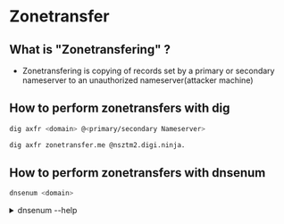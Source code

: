 # Zonetransfer

## What is "Zonetransfering" ?
- Zonetransfering is copying of records set by a primary or secondary nameserver to an unauthorized nameserver(attacker machine)

## How to perform zonetransfers with dig
```bash
dig axfr <domain> @<primary/secondary Nameserver>
```
```bash
dig axfr zonetransfer.me @nsztm2.digi.ninja.
```

## How to perform zonetransfers with dnsenum
```bash
dnsenum <domain>
```
<details>
<summary>dnsenum --help</summary>

  Usage: dnsenum [Options] <domain>
  [Options]:
  Note: If no -f tag supplied will default to /usr/share/dnsenum/dns.txt or
  the dns.txt file in the same directory as dnsenum
  GENERAL OPTIONS:
    --dnsserver   <server>
                          Use this DNS server for A, NS and MX queries.
    --enum                Shortcut option equivalent to --threads 5 -s 15 -w.
    -h, --help            Print this help message.
    --noreverse           Skip the reverse lookup operations.
    --nocolor             Disable ANSIColor output.
    --private             Show and save private ips at the end of the file domain_ips.txt.
    --subfile <file>      Write all valid subdomains to this file.
    -t, --timeout <value> The tcp and udp timeout values in seconds (default: 10s).
    --threads <value>     The number of threads that will perform different queries.
    -v, --verbose         Be verbose: show all the progress and all the error messages.
  GOOGLE SCRAPING OPTIONS:
    -p, --pages <value>   The number of google search pages to process when scraping names,
                          the default is 5 pages, the -s switch must be specified.
    -s, --scrap <value>   The maximum number of subdomains that will be scraped from Google (default 15).
  BRUTE FORCE OPTIONS:
    -f, --file <file>     Read subdomains from this file to perform brute force. (Takes priority over default dns.txt)
    -u, --update  <a|g|r|z>
                          Update the file specified with the -f switch with valid subdomains.
          a (all)         Update using all results.
          g               Update using only google scraping results.
          r               Update using only reverse lookup results.
          z               Update using only zonetransfer results.
    -r, --recursion       Recursion on subdomains, brute force all discovered subdomains that have an NS record.
  WHOIS NETRANGE OPTIONS:
    -d, --delay <value>   The maximum value of seconds to wait between whois queries, the value is defined randomly, default: 3s.
    -w, --whois           Perform the whois queries on c class network ranges.
                          **Warning**: this can generate very large netranges and it will take lot of time to perform reverse lookups.
  REVERSE LOOKUP OPTIONS:
    -e, --exclude <regexp>
                          Exclude PTR records that match the regexp expression from reverse lookup results, useful on invalid hostnames.
  OUTPUT OPTIONS:
    -o --output <file>    Output in XML format. Can be imported in MagicTree (www.gremwell.com)

</details>